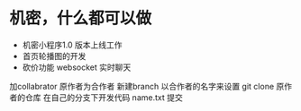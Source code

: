# 机密，什么都可以做

- 机密小程序1.0 版本上线工作
- 首页轮播图的开发
- 砍价功能 websocket 实时聊天

加collabrator
原作者为合作者 新建branch 以合作者的名字来设置
git clone 原作者的仓库
在自己的分支下开发代码 name.txt
提交